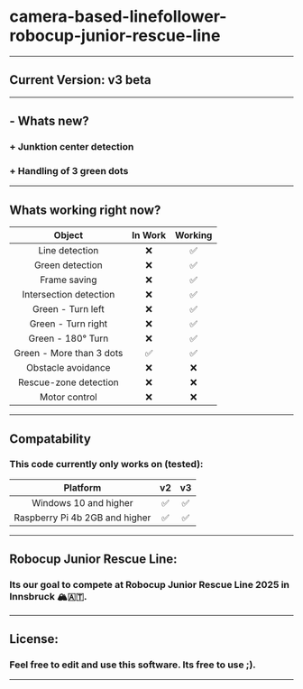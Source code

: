 # camera-based-linefollower-robocup-junior-rescue-line
---
## Current Version: v3 beta
---
## - Whats new?
### + Junktion center detection
### + Handling of 3 green dots
---
## Whats working right now?
| Object           | In Work | Working |
|:----------------:|:-------:|:-------:|
|Line detection|❌|✅|
|Green detection|❌|✅|
|Frame saving|❌|✅|
|Intersection detection|❌|✅|
|Green - Turn left|❌|✅|
|Green - Turn right|❌|✅|
|Green - 180° Turn|❌|✅|
|Green - More than 3 dots|✅|✅|
|Obstacle avoidance|❌|❌|
|Rescue-zone detection |❌|❌|
|Motor control |❌|❌|
---
## Compatability
### This code currently only works on (tested):
| Platform | v2 | v3 |
|:----------------:|:-------:|:-------:|
|Windows 10 and higher|✅|✅|
|Raspberry Pi 4b 2GB and higher|✅|✅|
---
## Robocup Junior Rescue Line:
### Its our goal to compete at Robocup Junior Rescue Line 2025 in Innsbruck 🏔️🇦🇹.
---
## License:
### Feel free to edit and use this software. Its free to use ;).
---
